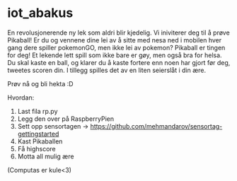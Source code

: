 # iot_abakus

En revolusjonerende ny lek som aldri blir kjedelig.
Vi iniviterer deg til å prøve Pikaball! 
Er du og vennene dine lei av å sitte med nesa ned i mobilen hver gang dere spiller pokemonGO, men ikke lei av pokemon?
Pikaball er tingen for deg! Et lekende lett spill som ikke bare er gøy, men også bra for helsa.
Du skal kaste en ball, og klarer du å kaste fortere enn noen har gjort før deg, tweetes scoren din.
I tillegg spilles det av en liten seierslåt i din ære.

Prøv nå og bli hekta :D


Hvordan:

1. Last fila rp.py
2. Legg den over på RaspberryPien 
3. Sett opp sensortagen -> https://github.com/mehmandarov/sensortag-gettingstarted
4. Kast Pikaballen
5. Få highscore
6. Motta all mulig ære

(Computas er kule<3)
